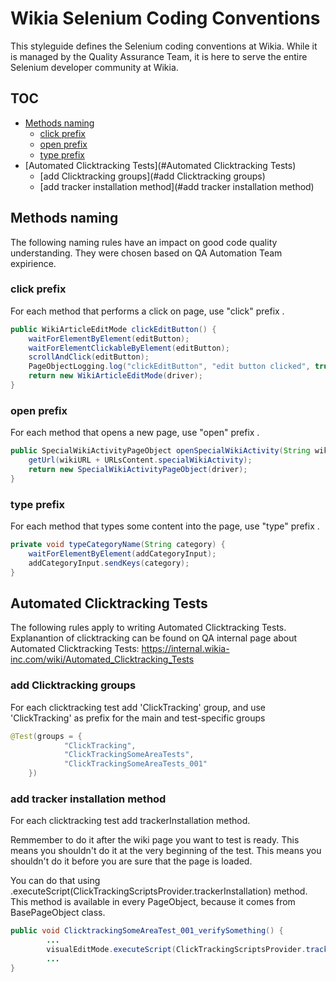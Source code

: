 # Wikia Selenium Coding Conventions

This styleguide defines the Selenium coding conventions at Wikia. While it is managed by the Quality Assurance Team, it is here to serve the entire Selenium developer community at Wikia. 

## TOC

* [Methods naming](#Methods-naming)
  * [click prefix](#click-prefix)
  * [open prefix](#open-prefix)
  * [type prefix](#type-prefix)
* [Automated Clicktracking Tests](#Automated Clicktracking Tests)
  * [add Clicktracking groups](#add Clicktracking groups)
  * [add tracker installation method](#add tracker installation method)

## Methods naming

The following naming rules have an impact on good code quality understanding. They were chosen based on QA Automation Team expirience. 

### click prefix 

For each method that performs a click on page, use "click" prefix .

```java
public WikiArticleEditMode clickEditButton() {
	waitForElementByElement(editButton);
	waitForElementClickableByElement(editButton);
	scrollAndClick(editButton);
	PageObjectLogging.log("clickEditButton", "edit button clicked", true, driver);
	return new WikiArticleEditMode(driver);
}
```

### open prefix 

For each method that opens a new page, use "open" prefix .

```java
public SpecialWikiActivityPageObject openSpecialWikiActivity(String wikiURL) {
	getUrl(wikiURL + URLsContent.specialWikiActivity);
	return new SpecialWikiActivityPageObject(driver);
}
```

### type prefix 

For each method that types some content into the page, use "type" prefix .

```java
private void typeCategoryName(String category) {
	waitForElementByElement(addCategoryInput);
	addCategoryInput.sendKeys(category);
}
```

## Automated Clicktracking Tests

The following rules apply to writing Automated Clicktracking Tests.
Explanantion of clicktracking can be found on QA internal page about Automated Clicktracking Tests: https://internal.wikia-inc.com/wiki/Automated_Clicktracking_Tests

### add Clicktracking groups

For each clicktracking test add 'ClickTracking' group, and use 'ClickTracking' as prefix for the main and test-specific groups 

```java
@Test(groups = {
			"ClickTracking",
			"ClickTrackingSomeAreaTests",
			"ClickTrackingSomeAreaTests_001"
	})
```

### add tracker installation method

For each clicktracking test add trackerInstallation method. 

Remmember to do it after the wiki page you want to test is ready.
This means you shouldn't do it at the very beginning of the test.
This means you shouldn't do it before you are sure that the page is loaded.

You can do that using .executeScript(ClickTrackingScriptsProvider.trackerInstallation) method. This method is available in every PageObject, because it comes from BasePageObject class.

```java
public void ClicktrackingSomeAreaTest_001_verifySomething() {
		...
		visualEditMode.executeScript(ClickTrackingScriptsProvider.trackerInstallation);
		...
}		
```	
```
